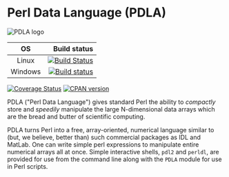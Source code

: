 # Perl Data Language (PDLA)

![PDLA logo](http://pdlporters.github.io/images/icons/pdl.png)

| OS      |  Build status |
|:-------:|--------------:|
| Linux   | [![Build Status](https://travis-ci.org/PDLPorters/pdla.png?branch=master)](https://travis-ci.org/PDLPorters/pdla) |
| Windows | [![Build status](https://ci.appveyor.com/api/projects/status/v00vur37t6o5k0r8/branch/master?svg=true)](https://ci.appveyor.com/project/zmughal/pdla/branch/master) |


[![Coverage Status](https://coveralls.io/repos/PDLPorters/pdla/badge.png?branch=master)](https://coveralls.io/r/PDLPorters/pdla?branch=master)
[![CPAN version](https://badge.fury.io/pl/PDLA.svg)](https://metacpan.org/pod/PDLA)

PDLA ("Perl Data Language") gives standard Perl the ability to *compactly* store and *speedily* manipulate the large N-dimensional data arrays which are the bread and butter of scientific computing.

PDLA turns Perl into a free, array-oriented, numerical language similar to (but, we believe, better than) such commercial packages as IDL and MatLab. One can write simple perl expressions to manipulate entire numerical arrays all at once. Simple interactive shells, `pdl2` and `perldl`, are provided for use from the command line along with the `PDLA` module for use in Perl scripts.

